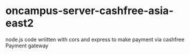 # oncampus-server-cashfree-asia-east2
node.js code wriitten with cors and express to make payment via cashfree Payment gateway
